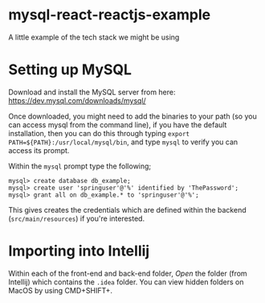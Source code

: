 # mysql-react-reactjs-example
A little example of the tech stack we might be using


# Setting up MySQL

Download and install the MySQL server from here: https://dev.mysql.com/downloads/mysql/

Once downloaded, you might need to add the binaries to your path (so you can access mysql from the command line), if you have the default installation, then you can do this through typing `export PATH=${PATH}:/usr/local/mysql/bin`, and type `mysql` to verify you can access its prompt.

Within the `mysql` prompt type the following;
```
mysql> create database db_example;
mysql> create user 'springuser'@'%' identified by 'ThePassword';
mysql> grant all on db_example.* to 'springuser'@'%';
```
This gives creates the credentials which are defined within the backend (`src/main/resources`) if you're interested.

# Importing into Intellij
Within each of the front-end and back-end folder, *Open* the folder (from Intellij) which contains the `.idea` folder. You can view hidden folders on MacOS by using CMD+SHIFT+.
